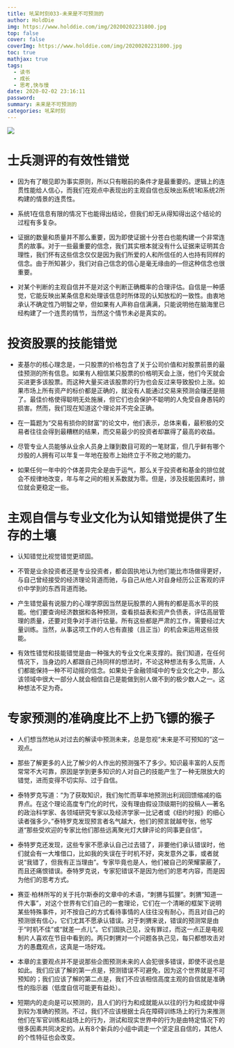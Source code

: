 ```yaml
---
title: 吼呆时刻033-未来是不可预测的
author: HoldDie
img: https://www.holddie.com/img/20200202231800.jpg
top: false
cover: false
coverImg: https://www.holddie.com/img/20200202231800.jpg
toc: true
mathjax: true
tags:
  - 读书
  - 成长
  - 思考,快与慢
date: 2020-02-02 23:16:11
password:
summary: 未来是不可预测的
categories: 吼呆时刻
---
```




![](https://www.holddie.com/img/20200202231800.jpg)



# 士兵测评的有效性错觉

- 因为有了眼见即为事实原则，所以只有眼前的条件才是最重要的。逻辑上的连贯性能给人信心，而我们在观点中表现出的主观自信也反映出系统1和系统2所构建的情景的连贯性。



- 系统1在信息有限的情况下也能得出结论，但我们却无从得知得出这个结论的过程有多复杂。



- 证据的数量和质量并不那么重要，因为即使证据十分苍白也能构建一个非常连贯的故事。对于一些最重要的信念，我们其实根本就没有什么证据来证明其合理性，我们怀有这些信念仅仅是因为我们所爱的人和所信任的人也持有同样的信念。由于所知甚少，我们对自己信念的信心是毫无缘由的—但这种信念也很重要。



- 对某个判断的主观自信并不是对这个判断正确概率的合理评估。自信是一种感觉，它能反映出某条信息和处理该信息时所体现的认知放松的一致性。由衷地承认不确定性乃明智之举，但如果有人声称自信满满，只能说明他在脑海里已经构建了一个连贯的情节，当然这个情节未必是真实的。



# 投资股票的技能错觉

- 麦基尔的核心理念是，一只股票的价格包含了关于公司价值和对股票前景的最佳预测的所有信息。如果有人相信某只股票的价格明天会上涨，他们今天就会买进更多该股票。而这种大量买进该股票的行为也会反过来导致股价上涨。如果市场上所有资产的标价都是正确的，就没有人能通过交易来预测会赚还是赔了。最佳价格使得聪明无处施展，但它们也会保护不聪明的人免受自身愚钝的损害。然而，我们现在知道这个理论并不完全正确。



- 在一篇题为“交易有损你的财富”的论文中，他们表示，总体来看，最积极的交易者往往会得到最糟糕的结果，而交易最少的投资者却赢得了最高的收益。



- 尽管专业人员能够从业余人员身上赚到数目可观的一笔财富，但几乎鲜有哪个炒股的人拥有可以年复一年地在股市上始终立于不败之地的能力。



- 如果任何一年中的个体差异完全是由于运气，那么关于投资者和基金的排位就会不规律地改变，年与年之间的相关系数就为零。但是，涉及技能因素时，排位就会更稳定一些。



# 主观自信与专业文化为认知错觉提供了生存的土壤

- 认知错觉比视觉错觉更顽固。



- 不管是业余投资者还是专业投资者，都会固执地认为他们能比市场做得更好，与自己曾经接受的经济理论背道而驰，与自己从他人对自身经历公正客观的评价中学到的东西背道而驰。



- 产生错觉最有说服力的心理学原因当然是玩股票的人拥有的都是高水平的技能。他们要查询经济数据和各种预测，查看损益表和资产负债表，评估高层管理的质量，还要对竞争对手进行估量。所有这些都是严肃的工作，需要经过大量训练。当然，从事这项工作的人也有直接（且正当）的机会来运用这些技能。



- 有效性错觉和技能错觉是由一种强大的专业文化来支撑的。我们知道，在任何情况下，当身边的人都跟自己持同样的想法时，不论这种想法有多么荒唐，人们都能保持一种不可动摇的信念。如果处于金融领域中的专业文化之中，那么该领域中很大一部分人就会相信自己是能做到别人做不到的极少数人之一。这种想法不足为奇。



# 专家预测的准确度比不上扔飞镖的猴子

- 人们想当然地从对过去的解读中预测未来，总是忽视“未来是不可预知的”这一观点。



- 那些了解更多的人比了解少的人作出的预测强不了多少。知识最丰富的人反而常常不大可靠，原因是学到更多知识的人对自己的技能产生了一种无限放大的错觉，进而变得不切实际、过于自信。



- 泰特罗克写道：“为了获取知识，我们匆忙而草率地预测出利润回馈缩减的临界点。在这个理论高度专门化的时代，没有理由假设顶级期刊的投稿人—著名的政治科学家、各领域研究专家以及经济学家—比记者或《纽约时报》的细心读者强多少。”泰特罗克发现预言者名气越大，他们的预言就越夸张，他写道“那些受欢迎的专家比他们那些远离聚光灯大肆评论的同事更自信”。



- 泰特罗克还发现，这些专家不愿承认自己过去错了，非要他们承认错误时，他们就会有一大堆借口，比如我的失误在于时机不好，突发意外之事，或者就说“我错了，但我有正当理由”。专家毕竟也是人，他们被自己的荣耀蒙蔽了，而且还痛恨错误。泰特罗克说，专家犯错误不是因为他们的思考内容，而是因为他们的思考方式。



- 赛亚·柏林所写的关于托尔斯泰的文章中的术语，“刺猬与狐狸”。刺猬“知道一件大事”，对这个世界有它们自己的一套理论，它们在一个清晰的框架下说明某些特殊事件，对不按自己的方式看待事情的人往往没有耐心，而且对自己的预测很有信心，它们尤其不愿承认错误。对于刺猬来说，错误的预测常是由于“时机不佳”或“就差一点儿”。它们固执己见，没有罪过，而这一点正是电视制片人喜欢在节目中看到的。两只刺猬对一个问题各执己见，每只都想攻击对方的愚蠢观点，这真是一场好戏。



- 本章的主要观点并不是说那些企图预测未来的人会犯很多错误，即使不说也是如此。我们应该了解的第一点是，预测错误不可避免，因为这个世界就是不可预知的；我们应该了解的第二点是，我们不应该相信高度主观的自信就是准确性的指示器（低度自信可能更有益处）。



- 短期内的走向是可以预测的，且人们的行为和成就能从以往的行为和成就中得到较为准确的预测。不过，我们不应该根据士兵在障碍训练场上的行为来推测他们在军官训练和战场上的行为，测试和现实世界中的行为是由特定情况下的很多因素共同决定的。从有8个新兵的小组中调走一个坚定且自信的，其他人的个性特征也会改变。